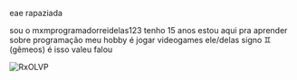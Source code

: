 eae rapaziada

sou o mxmprogramadorreidelas123
tenho 15 anos
estou aqui pra aprender sobre programação
meu hobby é jogar videogames
ele/delas
signo ♊ (gêmeos)
é isso valeu falou 

![RxOLVP](https://github.com/user-attachments/assets/97de7170-81df-4a91-8328-78a5957d9b45)
